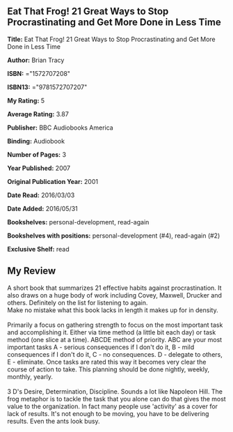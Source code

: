 ## Eat That Frog! 21 Great Ways to Stop Procrastinating and Get More Done in Less Time

**Title:** Eat That Frog! 21 Great Ways to Stop Procrastinating and Get More Done in Less Time

**Author:** Brian Tracy

**ISBN:** ="1572707208"

**ISBN13:** ="9781572707207"

**My Rating:** 5

**Average Rating:** 3.87

**Publisher:** BBC Audiobooks America

**Binding:** Audiobook

**Number of Pages:** 3

**Year Published:** 2007

**Original Publication Year:** 2001

**Date Read:** 2016/03/03

**Date Added:** 2016/05/31

**Bookshelves:** personal-development, read-again

**Bookshelves with positions:** personal-development (#4), read-again (#2)

**Exclusive Shelf:** read


## My Review

A short book that summarizes 21 effective habits against procrastination. It also draws on a huge body of work including Covey, Maxwell, Drucker and others. Definitely on the list for listening to again.<br/>Make no mistake what this book lacks in length it makes up for in density.<br/><br/>Primarily a focus on gathering strength to focus on the most important task and accomplishing it. Either via time method (a little bit each day) or task method (one slice at a time). ABCDE method of priority. ABC are your most important tasks A - serious consequences if I don't do it, B - mild consequences if I don't do it, C - no consequences. D - delegate to others, E - eliminate. Once tasks are rated this way it becomes very clear the course of action to take. This planning should be done nightly, weekly, monthly, yearly.<br/><br/>3 D's Desire, Determination, Discipline. Sounds a lot like Napoleon Hill. The frog metaphor is to tackle the task that you alone can do that gives the most value to the organization. In fact many people use 'activity' as a cover for lack of results. It's not enough to be moving, you have to be delivering results. Even the ants look busy.
